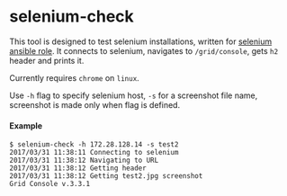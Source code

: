 # selenium-check

This tool is designed to test selenium installations, written for [selenium ansible role](/Guidewire/ansible-role-selenium). It connects to selenium, navigates to `/grid/console`, gets `h2` header and prints it.

Currently requires `chrome` on `linux`.

Use `-h` flag to specify selenium host, `-s` for a screenshot file name, screenshot is made only when flag is defined.

#### Example

```
$ selenium-check -h 172.28.128.14 -s test2
2017/03/31 11:38:11 Connecting to selenium
2017/03/31 11:38:12 Navigating to URL
2017/03/31 11:38:12 Getting header
2017/03/31 11:38:12 Getting test2.jpg screenshot
Grid Console v.3.3.1
```
